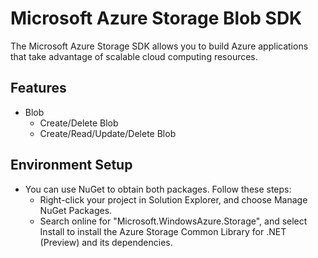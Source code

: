 ﻿# Microsoft Azure Storage Blob SDK

The Microsoft Azure Storage SDK allows you to build Azure applications that take advantage of scalable cloud computing resources.

## Features

- Blob
    - Create/Delete Blob
    - Create/Read/Update/Delete Blob
    
## Environment Setup

- You can use NuGet to obtain both packages. Follow these steps:
  - Right-click your project in Solution Explorer, and choose Manage NuGet Packages.
  - Search online for "Microsoft.WindowsAzure.Storage", and select Install to install the Azure Storage Common Library for .NET (Preview) and its dependencies.
